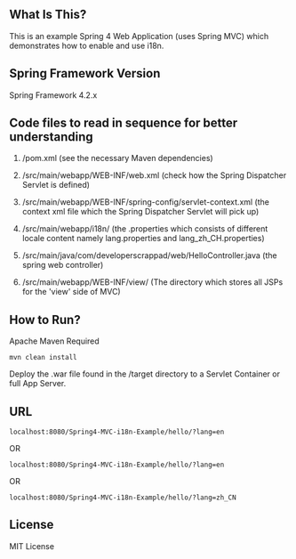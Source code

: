 ## What Is This?

This is an example Spring 4 Web Application (uses Spring MVC) which demonstrates how to enable and use i18n.

## Spring Framework Version

Spring Framework 4.2.x

## Code files to read in sequence for better understanding

1) /pom.xml (see the necessary Maven dependencies)

2) /src/main/webapp/WEB-INF/web.xml (check how the Spring Dispatcher Servlet is defined)

3) /src/main/webapp/WEB-INF/spring-config/servlet-context.xml (the context xml file which the Spring Dispatcher Servlet will pick up)

4) /src/main/webapp/i18n/ (the .properties which consists of different locale content namely lang.properties and lang_zh_CH.properties)

5) /src/main/java/com/developerscrappad/web/HelloController.java (the spring web controller)

6) /src/main/webapp/WEB-INF/view/ (The directory which stores all JSPs for the 'view' side of MVC)

## How to Run?
Apache Maven Required

    mvn clean install

Deploy the .war file found in the /target directory to a Servlet Container or full App Server.

## URL

    localhost:8080/Spring4-MVC-i18n-Example/hello/?lang=en

OR

    localhost:8080/Spring4-MVC-i18n-Example/hello/?lang=en

OR

    localhost:8080/Spring4-MVC-i18n-Example/hello/?lang=zh_CN


## License

MIT License